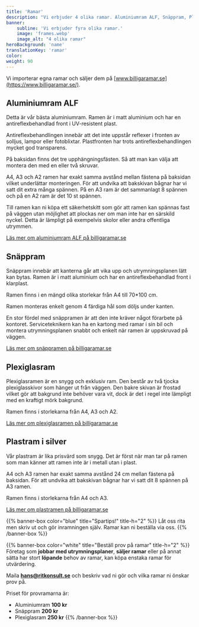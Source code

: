 ```yaml
---
title: 'Ramar'
description: "Vi erbjuder 4 olika ramar. Aluminiumram ALF, Snäppram, Plexiglasram och Plastram i silver. Du kan köpa våra ramar via www.billigaramar.se"
banner:
    subline: 'Vi erbjuder fyra olika ramar.'
    image: 'frames.webp'
    image_alt: "4 olika ramar"
heroBackground: 'name'
translationKey: 'ramar'
color: 
weight: 90
---
```


Vi importerar egna ramar och säljer dem på [www.billigaramar.se](https://www.billigaramar.se/).

## Aluminiumram ALF

Detta är vår bästa aluminiumram. Ramen är i matt aluminium och har en 	antireflexbehandlad front i UV-resistent plast.

Antireflexbehandlingen innebär att det inte uppstår reflexer i fronten av solljus, lampor eller fotoblixtar. Plastfronten har trots antireflexbehandlingen mycket god transparens.

På baksidan finns det tre upphängningsfästen.  Så att man kan välja att montera den med en eller två skruvar.

A4, A3 och A2 ramen har exakt samma avstånd mellan fästena på baksidan vilket underlättar monteringen. För att undvika att bakskivan bågnar har vi satt dit extra många spännen. På en A3 ram är det sammanlagt 8 spännen och på en A2 ram är det 10 st spännen.

Till ramen kan ni köpa ett säkerhetskitt som gör att ramen kan spännas fast på väggen utan möjlighet att plockas ner om man inte har en särskild nyckel. Detta är lämpligt på exempelvis skolor eller andra offentliga utrymmen.

[Läs mer om aluminiumram ALF på billigaramar.se](http://www.billigaramar.se/ramar/2-aluminiumram-a3.html)

## Snäppram

Snäppram innebär att kanterna går att vika upp och utrymningsplanen lätt kan bytas. Ramen är i matt aluminium och har en antireflexbehandlad front i klarplast.

Ramen finns i en mängd olika storlekar från A4 till 70*100 cm.

Ramen monteras enkelt genom 4 färdiga hål som döljs under kanten.

En stor fördel med snäppramen är att den inte kräver något förarbete på kontoret. Serviceteknikern kan ha en kartong med ramar i sin bil och montera utrymningsplanen snabbt och enkelt när ramen är uppskruvad på väggen.

[Läs mer om snäppramen på billigaramar.se](http://www.billigaramar.se/4-snappramar)

## Plexiglasram

Plexiglasramen är en snygg och exklusiv ram. Den består av två tjocka plexiglasskivor som hänger ut från väggen. Den bakre skivan är frostad vilket gör att bakgrund inte behöver vara vit, dock är det i regel inte lämpligt med en kraftigt mörk bakgrund.

Ramen finns i storlekarna från A4, A3 och A2.

[Läs mer om plexiglasramen på billigaramar.se](http://www.billigaramar.se/2-plexiglasramar)

## Plastram i silver

Vår plastram är lika prisvärd som snygg. Det är först när man tar på ramen som man känner att ramen inte är i metall utan i plast.

A4 och A3 ramen har exakt samma avstånd 24 cm mellan fästena på baksidan. 	För att undvika att bakskivan bågnar har vi satt dit 8 spännen på A3 ramen. 

Ramen finns i storlekarna från A4 och A3.

[Läs mer om plastramen på billigaramar.se](http://www.billigaramar.se/plastramar/25-billig-plastram-silver.html)

{{% banner-box color="blue" title="Spartips!" title-h="2" %}}
Låt oss rita men skriv ut och gör inramningen själv. Ramar kan ni beställa via oss.
{{% /banner-box %}}

{{% banner-box color="white" title="Beställ prov på ramar" title-h="2" %}}
Företag som **jobbar med utrymningsplaner**, **säljer ramar** eller på annat sätta har stort **löpande** behov av ramar, kan köpa enstaka ramar för utvärdering.

Maila **<hans@ritkonsult.se>** och beskriv vad ni gör och vilka ramar ni önskar prov på.

Priset för provramarna är:
- Aluminiumram  **100 kr**
- Snäppram    	**200 kr**
- Plexiglasram	**250 kr**
{{% /banner-box %}}

